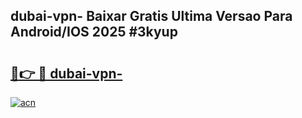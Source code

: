 ## dubai-vpn- Baixar Gratis Ultima Versao Para Android/IOS 2025 #3kyup

# <h2><a href="https://ainizakaria.my?title=dubai-vpn-&ref=20M">🔗👉 🔴 dubai-vpn-</a></h2>

[![acn](https://github.com/user-attachments/assets/0f9c940e-d8b0-45ae-aac7-cd30a18b3e1c)](https://ainizakaria.my?title=dubai-vpn-&ref=20M)

